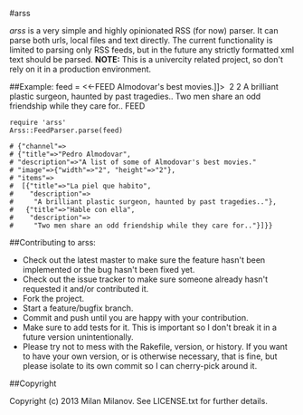 #arss

_arss_ is a very simple and highly opinionated RSS (for now) parser. It can parse both urls, local files and text
directly. The current functionality is limited to parsing only RSS feeds, but in the future any strictly formatted
xml text should be parsed.
**NOTE:** This is a univercity related project, so don't rely on it in a production environment.

##Example:
    feed = <<-FEED
    <rss>
      <!-- look at me now -->
      <channel>
        <title>Pedro Almodovar</title>
        <description><![CDATA[A list of some of <description>Almodovar's</description> best movies.]]></description>
        <image>
          <width>2</width>
          <height>2</height>
        </image>
        <item>
          <title>La piel que habito</title>
          <description>A brilliant plastic surgeon, haunted by past tragedies..</description>
        </item>
        <item>
          <title>Hable con ella</title>
          <description>Two men share an odd friendship while they care for..</description>
        </item>
      </channel>
    </rss>
    FEED

    require 'arss'
    Arss::FeedParser.parse(feed)

    # {"channel"=>
    # {"title"=>"Pedro Almodovar",
    # "description"=>"A list of some of Almodovar's best movies."
    # "image"=>{"width"=>"2", "height"=>"2"},
    # "items"=>
    #  [{"title"=>"La piel que habito",
    #    "description"=>
    #     "A brilliant plastic surgeon, haunted by past tragedies.."},
    #   {"title"=>"Hable con ella",
    #    "description"=>
    #     "Two men share an odd friendship while they care for.."}]}}

##Contributing to arss:

* Check out the latest master to make sure the feature hasn't been implemented or the bug hasn't been fixed yet.
* Check out the issue tracker to make sure someone already hasn't requested it and/or contributed it.
* Fork the project.
* Start a feature/bugfix branch.
* Commit and push until you are happy with your contribution.
* Make sure to add tests for it. This is important so I don't break it in a future version unintentionally.
* Please try not to mess with the Rakefile, version, or history. If you want to have your own version, or is otherwise necessary, that is fine, but please isolate to its own commit so I can cherry-pick around it.

##Copyright

Copyright (c) 2013 Milan Milanov. See LICENSE.txt for further details.
